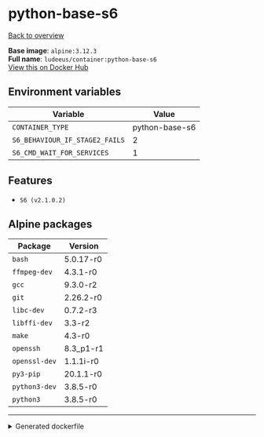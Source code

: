 # python-base-s6

[Back to overview](../index.md)

**Base image**: `alpine:3.12.3`  
**Full name**: `ludeeus/container:python-base-s6`  
[View this on Docker Hub](https://hub.docker.com/r/ludeeus/container/tags?page=1&name=python-base-s6)

## Environment variables

Variable | Value 
-- | --
`CONTAINER_TYPE` | python-base-s6
`S6_BEHAVIOUR_IF_STAGE2_FAILS` | 2
`S6_CMD_WAIT_FOR_SERVICES` | 1

## Features

- `S6 (v2.1.0.2)`

## Alpine packages

Package | Version 
-- | --
`bash` | 5.0.17-r0
`ffmpeg-dev` | 4.3.1-r0
`gcc` | 9.3.0-r2
`git` | 2.26.2-r0
`libc-dev` | 0.7.2-r3
`libffi-dev` | 3.3-r2
`make` | 4.3-r0
`openssh` | 8.3_p1-r1
`openssl-dev` | 1.1.1i-r0
`py3-pip` | 20.1.1-r0
`python3-dev` | 3.8.5-r0
`python3` | 3.8.5-r0



***
<details>
<summary>Generated dockerfile</summary>

<pre>
FROM alpine:3.12.3

ENV CONTAINER_TYPE=python-base-s6
ENV S6_BEHAVIOUR_IF_STAGE2_FAILS=2
ENV S6_CMD_WAIT_FOR_SERVICES=1

COPY rootfs/s6/install /s6/install

RUN  \ 
    apk add --no-cache  \ 
        bash=5.0.17-r0 \ 
        ffmpeg-dev=4.3.1-r0 \ 
        gcc=9.3.0-r2 \ 
        git=2.26.2-r0 \ 
        libc-dev=0.7.2-r3 \ 
        libffi-dev=3.3-r2 \ 
        make=4.3-r0 \ 
        openssh=8.3_p1-r1 \ 
        openssl-dev=1.1.1i-r0 \ 
        py3-pip=20.1.1-r0 \ 
        python3-dev=3.8.5-r0 \ 
        python3=3.8.5-r0 \ 
    && bash /s6/install \ 
    && rm -R /s6 \ 
    && ln -s /usr/bin/python3 /usr/bin/python \ 
    && rm -rf /var/cache/apk/* \ 
    && rm -fr /tmp/* /var/{cache,log}/*




</pre>

<i>This is a generated version of the context used while building the container, some of the labels will not be correct since they use information in the action that publishes the container</i>
</details>

